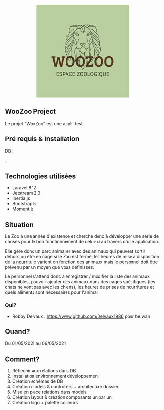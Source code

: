 <p align="center"><a href="https://hebergemoi.com" target="_blank"><img src="./public/assets/img/logo.png" width="300"></a></p>

<p align="center">

</p>

## WooZoo Project

Le projet "WooZoo" est une appli' test

## Pré requis & Installation 

DB :

...

## Technologies utilisées 

- Laravel 8.12
- Jetstream 2.3
- Inertia.js
- Bootstrap 5
- Moment.js

## Situation

Le Zoo a une année d'existence et cherche donc à développer une série de choses pour le bon fonctionnement de celui-ci au travers d'une application.

Elle gère donc un parc animalier avec des animaux qui peuvent sortir dehors ou être en cage si le Zoo est fermé, les heures de mise à disposition de la nourriture varient en fonction des animaux mais le personnel doit être prévenu par un moyen que vous définissez.

Le personnel s'attend donc à enregistrer / modifier la liste des animaux disponibles, pouvoir ajouter des animaux dans des cages spécifiques (les chats ne vont pas avec les chiens), les heures de prises de nourritures et quels aliments sont nécessaires pour l'animal.

### Qui? 

- Robby Delvaux : https://www.github.com/Delvaux1986 pour be.wan 

## Quand?

Du 01/05/2021 au 06/05/2021

## Comment?

1. Réflechir aux relations dans DB 
2. Installation environnement développement
3. Création schémas de DB
4. Création models & controllers + architecture dossier
5. Mise en place relations dans models
6. Création layout & création composants un par un
7. Création logo + palette couleurs


